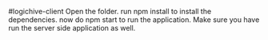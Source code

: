 #logichive-client
Open the folder.
run npm install to install the dependencies.
now do npm start to run the application.
Make sure you have run the server side application as well.
